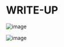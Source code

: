 # WRITE-UP

![image](https://github.com/user-attachments/assets/3a610a0e-0015-454c-8d1a-23430b798e9b)

![image](https://github.com/user-attachments/assets/e58553a5-92c9-440f-8557-77b5916f3358)

